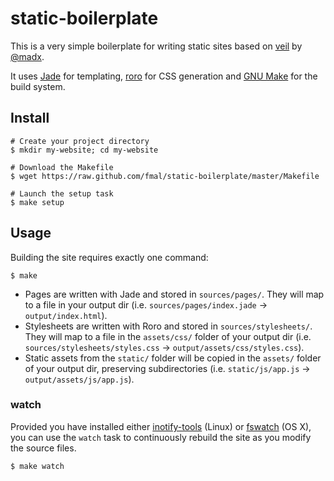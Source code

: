 static-boilerplate
====

This is a very simple boilerplate for writing static sites based on [veil](https://github.com/madx/) by [@madx](https://github.com/madx).

It uses [Jade][jade] for templating, [roro][roro] for CSS generation and
[GNU Make][make] for the build system.

Install
-------

``` console
# Create your project directory
$ mkdir my-website; cd my-website

# Download the Makefile
$ wget https://raw.github.com/fmal/static-boilerplate/master/Makefile

# Launch the setup task
$ make setup
```

Usage
-----

Building the site requires exactly one command:

``` console
$ make
```

- Pages are written with Jade and stored in `sources/pages/`. They will map to
  a file in your output dir (i.e. `sources/pages/index.jade` →
  `output/index.html`).
- Stylesheets are written with Roro and stored in `sources/stylesheets/`.
  They will map to a file in the `assets/css/` folder of your output dir (i.e.
  `sources/stylesheets/styles.css` → `output/assets/css/styles.css`).
- Static assets from the `static/` folder will be copied in the `assets/`
  folder of your output dir, preserving subdirectories (i.e. `static/js/app.js`
  → `output/assets/js/app.js`).

### watch

Provided you have installed either [inotify-tools][inotifytools] (Linux) or
[fswatch][fswatch] (OS X), you can use the `watch` task to continuously rebuild
the site as you modify the source files.

``` console
$ make watch
```

[jade]: http://jade-lang.com/
[roro]: https://github.com/fmal/roro
[make]: https://www.gnu.org/software/make/
[inotifytools]: https://github.com/rvoicilas/inotify-tools
[fswatch]: https://github.com/alandipert/fswatch
